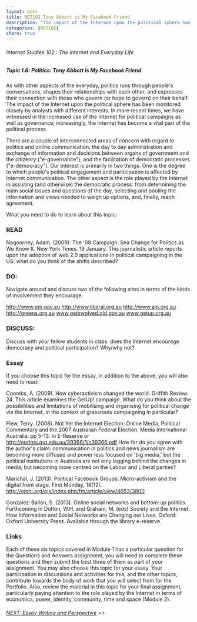 ```yaml
---
layout: post
title: NET102 Tony Abbott is My Facebook Friend
description: "The impact of the Internet upon the political sphere has been monitored closely by analysts with different interests."
categories: [NET102]
share: true
---
```


###### Internet Studies 102 : The Internet and Everyday Life 
 
##### Topic 1.6: Politics: Tony Abbott is My Facebook Friend

As with other aspects of the everyday, politics runs through people's conversations, shapes their relationships with each other, and expresses their connection with those who govern (or hope to govern) on their behalf. The impact of the Internet upon the political sphere has been monitored closely by analysts with different interests. In more recent times, we have witnessed in the increased use of the Internet for political campaigns as well as governance; increasingly, the Internet has become a vital part of the political process.

There are a couple of interconnected areas of concern with regard to politics and online communication: the day to day administration and exchange of information and decisions between organs of government and the citizenry ("e-governance"), and the facilitation of democratic processes ("e-democracy"). Our interest is primarily in two things. One is the degree to which people's political engagement and participation is affected by Internet communication. The other aspect is the role played by the Internet in assisting (and otherwise) the democratic process: from determining the main social issues and questions of the day, selecting and pooling the information and views needed to weigh up options, and, finally, reach agreement.

What you need to do to learn about this topic:

### READ

Nagourney, Adam. (2009). The '08 Campaign: Sea Change for Politics as We Know It. New York Times. 19 January. 
This journalistic article reports upon the adoption of web 2.0 applications in political campaigning in the US: what do you think of the shifts described?

### DO:

Navigate around and discuss two of the following sites in terms of the kinds of involvement they encourage.

http://www.pm.gov.au
http://www.liberal.org.au
http://www.alp.org.au
http://greens.org.au
www.getinvolved.qld.gov.au
www.getup.org.au


### DISCUSS:

Discuss with your fellow students in class: does the Internet encourage democracy and political participation? Why/why not?

### Essay

If you choose this topic for the essay, in addition to the above, you will also need to read:

Coombs, A. (2009). How cyberactivism changed the world. Griffith Review. 24.
This article examines the GetUp! campaign. What do you think about the possibilities and limitations of mobilising and organising for political change via the Internet, in the context of grassroots campaigning in particular?

Flew, Terry. (2008). Not Yet the Internet Election: Online Media, Political Commentary and the 2007 Australian Federal Election. Media International Australia. pp 5-13. In E-Reserve or http://eprints.qut.edu.au/39366/1/c39366.pdf
How far do you agree with the author's claim: communication in politics and news journalism are becoming more diffused and power less focused on 'big media,' but the political institutions in Australia are not only lagging behind the changes in media, but becoming more centred on the Labour and Liberal parties?

Marichal, J. (2013). Political Facebook Groups: Micro-activism and the digital front stage. First Monday, 18(12). http://ojphi.org/ojs/index.php/fm/article/view/4653/3800

 

Gonzalez-Bailon, S. (2013). Online social networks and bottom-up politics. Forthcoming in Dutton, W.H. and Graham, M. (eds) Society and the Internet: How Information and Social Networks are Changing our Lives, Oxford: Oxford University Press. Available through the library e-reserve.

### Links

Each of these six topics covered in Module 1 has a particular question for the Questions and Answers assignment, you will need to complete these questions and then submit the best three of them as part of your assignment. You may also choose this topic for your essay. Your participation in discussions and activities for this, and the other topics, contribute towards the body of work that you will select from for the Portfolio. Also, review the material in this topic for your final assignment, particularly paying attention to the role played by the Internet in terms of economics, power, identity, community, time and space (Module 2).

###### [NEXT: Essay Writing and Perspective]() >>

 

 
